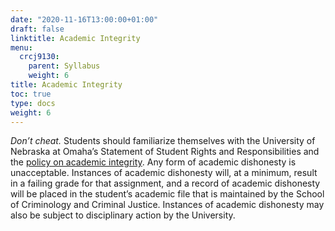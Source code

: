 ```yaml
---
date: "2020-11-16T13:00:00+01:00"
draft: false
linktitle: Academic Integrity
menu:
  crcj9130:
    parent: Syllabus
    weight: 6
title: Academic Integrity
toc: true
type: docs
weight: 6
---
```


*Don’t cheat.* Students should familiarize themselves with the University of Nebraska at Omaha’s Statement of Student Rights and Responsibilities and the [policy on academic integrity](https://www.unomaha.edu/student-life/student-conduct-and-community-standards/policies/academic-integrity.php). Any form of academic dishonesty is unacceptable. Instances of academic dishonesty will, at a minimum, result in a failing grade for that assignment, and a record of academic dishonesty will be placed in the student’s academic file that is maintained by the School of Criminology and Criminal Justice. Instances of academic dishonesty may also be subject to disciplinary action by the University.